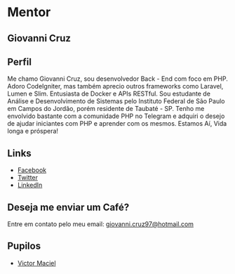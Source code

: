 # Mentor

## Giovanni Cruz


## Perfil

Me chamo Giovanni Cruz, sou desenvolvedor Back - End com foco em PHP. Adoro CodeIgniter, mas também aprecio outros frameworks como
Laravel, Lumen e Slim. Entusiasta de Docker e APIs RESTful. Sou estudante de Análise e Desenvolvimento de Sistemas pelo Instituto
Federal de São Paulo em Campos do Jordão, porém residente de Taubaté - SP. Tenho me envolvido bastante com a comunidade PHP no Telegram
e adquiri o desejo de ajudar iniciantes com PHP e aprender com os mesmos. Estamos Aí, Vida longa e próspera!


## Links

* [Facebook](https://www.facebook.com/giovanni.cruz.1485)
* [Twitter](https://twitter.com/giovanni_cruz97)
* [LinkedIn](https://www.linkedin.com/in/giovanni-cruz-1011a6104)

## Deseja me enviar um Café?

Entre em contato pelo meu email: giovanni.cruz97@hotmail.com

## Pupilos

* [Victor Maciel](https://github.com/training-center/mentoria/blob/master/pupilos/perfis/VictorMaciel.md)
